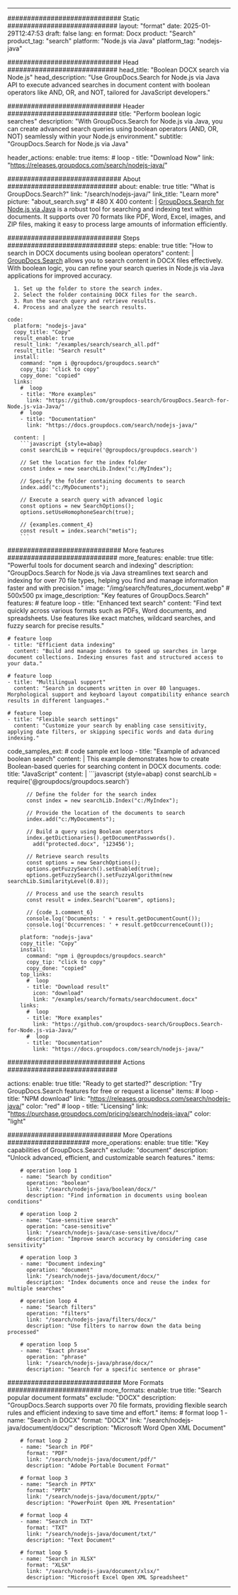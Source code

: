 
---
############################# Static ############################
layout: "format"
date:  2025-01-29T12:47:53
draft: false
lang: en
format: Docx
product: "Search"
product_tag: "search"
platform: "Node.js via Java"
platform_tag: "nodejs-java"

############################# Head ############################
head_title: "Boolean DOCX search via Node.js"
head_description: "Use GroupDocs.Search for Node.js via Java API to execute advanced searches in document content with boolean operators like AND, OR, and NOT, tailored for JavaScript developers."

############################# Header ############################
title: "Perform boolean logic searches" 
description: "With GroupDocs.Search for Node.js via Java, you can create advanced search queries using boolean operators (AND, OR, NOT) seamlessly within your Node.js environment."
subtitle: "GroupDocs.Search for Node.js via Java" 

header_actions:
  enable: true
  items:
    #  loop
    - title: "Download Now"
      link: "https://releases.groupdocs.com/search/nodejs-java/"
      
############################# About ############################
about:
    enable: true
    title: "What is GroupDocs.Search?"
    link: "/search/nodejs-java/"
    link_title: "Learn more"
    picture: "about_search.svg" # 480 X 400
    content: |
       [GroupDocs.Search for Node.js via Java](/search/nodejs-java/) is a robust tool for searching and indexing text within documents. It supports over 70 formats like PDF, Word, Excel, images, and ZIP files, making it easy to process large amounts of information efficiently.

############################# Steps ############################
steps:
    enable: true
    title: "How to search in DOCX documents using boolean operators"
    content: |
      [GroupDocs.Search](/search/nodejs-java/) allows you to search content in DOCX files effectively. With boolean logic, you can refine your search queries in Node.js via Java applications for improved accuracy.
      
      1. Set up the folder to store the search index.
      2. Select the folder containing DOCX files for the search.
      3. Run the search query and retrieve results.
      4. Process and analyze the search results.
   
    code:
      platform: "nodejs-java"
      copy_title: "Copy"
      result_enable: true
      result_link: "/examples/search/search_all.pdf"
      result_title: "Search result"
      install:
        command: "npm i @groupdocs/groupdocs.search"
        copy_tip: "click to copy"
        copy_done: "copied"
      links:
        #  loop
        - title: "More examples"
          link: "https://github.com/groupdocs-search/GroupDocs.Search-for-Node.js-via-Java/"
        #  loop
        - title: "Documentation"
          link: "https://docs.groupdocs.com/search/nodejs-java/"
          
      content: |
        ```javascript {style=abap}
        const searchLib = require('@groupdocs/groupdocs.search')

        // Set the location for the index folder
        const index = new searchLib.Index("c:/MyIndex");

        // Specify the folder containing documents to search
        index.add("c:/MyDocuments");

        // Execute a search query with advanced logic
        const options = new SearchOptions();
        options.setUseHomophoneSearch(true);

        // {examples.comment_4}
        const result = index.search("metis");
        ```            

############################# More features ############################
more_features:
  enable: true
  title: "Powerful tools for document search and indexing"
  description: "GroupDocs.Search for Node.js via Java streamlines text search and indexing for over 70 file types, helping you find and manage information faster and with precision."
  image: "/img/search/features_document.webp" # 500x500 px
  image_description: "Key features of GroupDocs.Search"
  features:
    # feature loop
    - title: "Enhanced text search"
      content: "Find text quickly across various formats such as PDFs, Word documents, and spreadsheets. Use features like exact matches, wildcard searches, and fuzzy search for precise results."

    # feature loop
    - title: "Efficient data indexing"
      content: "Build and manage indexes to speed up searches in large document collections. Indexing ensures fast and structured access to your data."

    # feature loop
    - title: "Multilingual support"
      content: "Search in documents written in over 80 languages. Morphological support and keyboard layout compatibility enhance search results in different languages."

    # feature loop
    - title: "Flexible search settings"
      content: "Customize your search by enabling case sensitivity, applying date filters, or skipping specific words and data during indexing."
      
  code_samples_ext:
    # code sample ext loop
    - title: "Example of advanced boolean search"
      content: |
        This example demonstrates how to create Boolean-based queries for searching content in DOCX documents.
      code:
        title: "JavaScript"
        content: |
          ```javascript {style=abap}
          const searchLib = require('@groupdocs/groupdocs.search')
          
          // Define the folder for the search index
          const index = new searchLib.Index("c:/MyIndex");
              
          // Provide the location of the documents to search
          index.add("c:/MyDocuments");

          // Build a query using Boolean operators
          index.getDictionaries().getDocumentPasswords().
            add("protected.docx", '123456');

          // Retrieve search results
          const options = new SearchOptions();
          options.getFuzzySearch().setEnabled(true);
          options.getFuzzySearch().setFuzzyAlgorithm(new searchLib.SimilarityLevel(0.8));

          // Process and use the search results
          const result = index.Search("Loarem", options);
          
          // {code_1.comment_6}
          console.log('Documents: ' + result.getDocumentCount());
          console.log('Occurrences: ' + result.getOccurrenceCount());
          ```
        platform: "nodejs-java"
        copy_title: "Copy"
        install:
          command: "npm i @groupdocs/groupdocs.search"
          copy_tip: "click to copy"
          copy_done: "copied"
        top_links:
          #  loop
          - title: "Download result"
            icon: "download"
            link: "/examples/search/formats/searchdocument.docx"
        links:
          #  loop
          - title: "More examples"
            link: "https://github.com/groupdocs-search/GroupDocs.Search-for-Node.js-via-Java/"
          #  loop
          - title: "Documentation"
            link: "https://docs.groupdocs.com/search/nodejs-java/"
            

            


############################# Actions ############################

actions:
  enable: true
  title: "Ready to get started?"
  description: "Try GroupDocs.Search features for free or request a license"
  items:
    #  loop
    - title: "NPM download"
      link: "https://releases.groupdocs.com/search/nodejs-java/"
      color: "red"
        #  loop
    - title: "Licensing"
      link: "https://purchase.groupdocs.com/pricing/search/nodejs-java/"
      color: "light"


############################# More Operations #####################
more_operations:
    enable: true
    title: "Key capabilities of GroupDocs.Search"
    exclude: "document"
    description: "Unlock advanced, efficient, and customizable search features."
    items: 
          
        # operation loop 1
        - name: "Search by condition"
          operation: "boolean"
          link: "/search/nodejs-java/boolean/docx/"
          description: "Find information in documents using boolean conditions"

        # operation loop 2
        - name: "Case-sensitive search"
          operation: "case-sensitive"
          link: "/search/nodejs-java/case-sensitive/docx/"
          description: "Improve search accuracy by considering case sensitivity"

        # operation loop 3
        - name: "Document indexing"
          operation: "document"
          link: "/search/nodejs-java/document/docx/"
          description: "Index documents once and reuse the index for multiple searches"

        # operation loop 4
        - name: "Search filters"
          operation: "filters"
          link: "/search/nodejs-java/filters/docx/"
          description: "Use filters to narrow down the data being processed"

        # operation loop 5
        - name: "Exact phrase"
          operation: "phrase"
          link: "/search/nodejs-java/phrase/docx/"
          description: "Search for a specific sentence or phrase"
          
        
          
############################# More Formats ########################
more_formats:
    enable: true
    title: "Search popular document formats"
    exclude: "DOCX"
    description: "GroupDocs.Search supports over 70 file formats, providing flexible search rules and efficient indexing to save time and effort."
    items: 
        # format loop 1
        - name: "Search in DOCX"
          format: "DOCX"
          link: "/search/nodejs-java/document/docx/"
          description: "Microsoft Word Open XML Document"
          
        # format loop 2
        - name: "Search in PDF"
          format: "PDF"
          link: "/search/nodejs-java/document/pdf/"
          description: "Adobe Portable Document Format"
          
        # format loop 3
        - name: "Search in PPTX"
          format: "PPTX"
          link: "/search/nodejs-java/document/pptx/"
          description: "PowerPoint Open XML Presentation"

        # format loop 4
        - name: "Search in TXT"
          format: "TXT"
          link: "/search/nodejs-java/document/txt/"
          description: "Text Document"
          
        # format loop 5
        - name: "Search in XLSX"
          format: "XLSX"
          link: "/search/nodejs-java/document/xlsx/"
          description: "Microsoft Excel Open XML Spreadsheet"
  

---